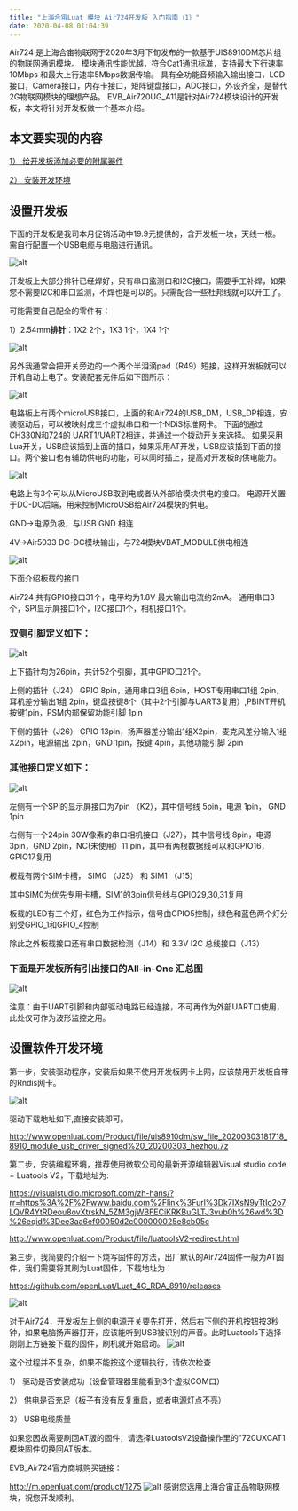 ```yaml
---
title: "上海合宙Luat 模块 Air724开发板 入门指南（1）"
date: 2020-04-08 01:04:39
---
```


Air724 是上海合宙物联网于2020年3月下旬发布的一款基于UIS8910DM芯片组的物联网通讯模块。 模块通讯性能优越，符合Cat1通讯标准，支持最大下行速率 10Mbps 和最大上行速率5Mbps数据传输。 具有全功能音频输入输出接口，LCD接口，Camera接口，内存卡接口，矩阵键盘接口，ADC接口，外设齐全，是替代2G物联网模块的理想产品。 EVB_Air720UG_A11是针对Air724模块设计的开发板，本文将针对开发板做一个基本介绍。

## 本文要实现的内容 ##

[1） 给开发板添加必要的附属器件](#1)

[2） 安装开发环境](#2)


<span id="1"></span>

## 设置开发板

下面的开发板是我司本月促销活动中19.9元提供的，含开发板一块，天线一根。 需自行配置一个USB电缆与电脑进行通讯。

![alt](http://openluat-luatcommunity.oss-cn-hangzhou.aliyuncs.com/images/20200408010005234_devboard2.jpg)

开发板上大部分排针已经焊好，只有串口监测口和I2C接口，需要手工补焊，如果您不需要I2C和串口监测，不焊也是可以的。只需配合一些杜邦线就可以开工了。 

可能需要自己配全的零件有：

1）2.54mm**排针**：1X2 2个，1X3 1个，1X4 1个

![alt](http://openluat-luatcommunity.oss-cn-hangzhou.aliyuncs.com/images/20200408010025826_line.jpg)

另外我通常会把开关旁边的一个两个半泪滴pad（R49）短接，这样开发板就可以开机自动上电了。安装配套元件后如下图所示：

![alt](http://openluat-luatcommunity.oss-cn-hangzhou.aliyuncs.com/images/20200408010040854_boardtop2.jpg)

电路板上有两个microUSB接口，上面的和Air724的USB_DM，USB_DP相连，安装驱动后，可以被映射成三个虚拟串口和一个NDiS标准网卡。 下面的通过CH330N和724的 UART1/UART2相连，并通过一个拨动开关来选择。 如果采用Lua开关，USB应该插到上面的插口，如果采用AT开发，USB应该插到下面的接口。两个接口也有辅助供电的功能，可以同时插上，提高对开发板的供电能力。

![alt](http://openluat-luatcommunity.oss-cn-hangzhou.aliyuncs.com/images/20200408010047053_microusb.jpg)

电路上有3个可以从MicroUSB取到电或者从外部给模块供电的接口。 电源开关置于DC-DC后端，用来控制MicroUSB给Air724模块的供电。

GND->电源负极，与USB GND 相连


4V->Air5033 DC-DC模块输出，与724模块VBAT_MODULE供电相连

![alt](http://openluat-luatcommunity.oss-cn-hangzhou.aliyuncs.com/images/20200408010053424_power.jpg)

下面介绍板载的接口

Air724 共有GPIO接口31个，电平均为1.8V 最大输出电流约2mA。 通用串口3个，SPI显示屏接口1个，I2C接口1个，相机接口1个。 


### 双侧引脚定义如下：


![alt](https://www.miuser.net/assets/uploads/files/1588921498965-dualconn.jpg)

上下插针均为26pin，共计52个引脚，其中GPIO口21个。

上侧的插针（J24） GPIO 8pin，通用串口3组 6pin，HOST专用串口1组 2pin，耳机差分输出1组 2pin，键盘按键8个（其中2个引脚与UART3复用）,PBINT开机按键1pin，PSM内部保留功能引脚 1pin


下侧的插针（J26） GPIO 13pin，扬声器差分输出1组X2pin，麦克风差分输入1组X2pin，电源输出 2pin，GND 1pin，按键 4pin，其他功能引脚 2pin


### 其他接口定义如下：

![alt](https://www.miuser.net/assets/uploads/files/1588921466735-all-in-one.jpg)

左侧有一个SPI的显示屏接口为7pin （K2），其中信号线 5pin，电源 1pin， GND 1pin

右侧有一个24pin 30W像素的串口相机接口（J27），其中信号线 8pin，电源 3pin，GND 2pin，NC(未使用）11 pin，其中有两根数据线可以和GPIO16，GPIO17复用


板载有两个SIM卡槽， SIM0 （J25） 和 SIM1 （J15）

其中SIM0为优先专用卡槽，SIM1的3pin信号线与GPIO29,30,31复用

板载的LED有三个灯，红色为工作指示，信号由GPIO5控制，绿色和蓝色两个灯分别受GPIO_1和GPIO_4控制



除此之外板载接口还有串口数据检测（J14）和 3.3V I2C 总线接口（J13）

### 下面是开发板所有引出接口的All-in-One 汇总图

![alt](http://openluat-luatcommunity.oss-cn-hangzhou.aliyuncs.com/images/20200410111517024_all-in-one.jpg)

注意：由于UART引脚和内部驱动电路已经连接，不可再作为外部UART口使用，此处仅可作为波形监控之用。

<span id="2"></span>

## 设置软件开发环境 

第一步，安装驱动程序，安装后如果不使用开发板网卡上网，应该禁用开发板自带的Rndis网卡。

![alt](http://openluat-luatcommunity.oss-cn-hangzhou.aliyuncs.com/images/20200408010130588_driver.jpg)

驱动下载地址如下,直接安装即可。

http://www.openluat.com/Product/file/uis8910dm/sw_file_20200303181718_8910_module_usb_driver_signed%20_20200303_hezhou.7z


第二步，安装编程环境，推荐使用微软公司的最新开源编辑器Visual studio code + Luatools V2，下载地址为:

https://visualstudio.microsoft.com/zh-hans/?rr=https%3A%2F%2Fwww.baidu.com%2Flink%3Furl%3Dk7IXsN9yTtIo2o7LQVR4YtRDeou8ovXtrskN_5ZM3gjWBFECiKRKBuGLTJ3vub0h%26wd%3D%26eqid%3Dee3aa6ef00050d2c000000025e8cb05c

http://www.openluat.com/Product/file/luatoolsV2-redirect.html


第三步，我简要的介绍一下烧写固件的方法，出厂默认的Air724固件一般为AT固件，我们需要将其刷为Luat固件，下载地址为：

https://github.com/openLuat/Luat_4G_RDA_8910/releases

![alt](http://openluat-luatcommunity.oss-cn-hangzhou.aliyuncs.com/images/20200408010139989_luatools.jpg)

对于Air724，开发板左上侧的电源开关要先打开，然后右下侧的开机按钮按3秒钟，如果电脑扬声器打开，应该能听到USB被识别的声音。此时Luatools下选择刚刚上方链接下载的固件，刷机就开始启动。
![alt](http://openluat-luatcommunity.oss-cn-hangzhou.aliyuncs.com/images/20200408010146909_downloadFW.jpg)


这个过程并不复杂，如果不能按这个逻辑执行，请依次检查

1） 驱动是否安装成功（设备管理器里能看到3个虚拟COM口）

2） 供电是否充足（板子有没有反复重启，或者电源灯点不亮）

3） USB电缆质量

如果您因故需要刷回AT版的固件，请选择LuatoolsV2设备操作里的"720UXCAT1模块固件切换回AT版本。



EVB_Air724官方商城购买链接：

http://m.openluat.com/product/1275
![alt](http://openluat-luatcommunity.oss-cn-hangzhou.aliyuncs.com/images/20200408010158260_mall.jpg)
感谢您选用上海合宙正品物联网模块，祝您开发顺利。

